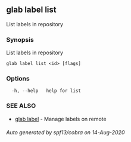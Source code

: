 ## glab label list

List labels in repository

### Synopsis

List labels in repository

```
glab label list <id> [flags]
```

### Options

```
  -h, --help   help for list
```

### SEE ALSO

* [glab label](glab_label.md)	 - Manage labels on remote

###### Auto generated by spf13/cobra on 14-Aug-2020
